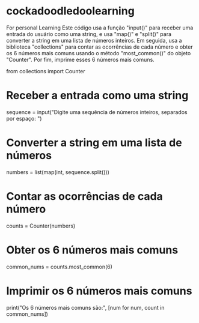 # cockadoodledoolearning
For personal Learning
Este código usa a função "input()" para receber uma entrada do usuário como uma string, e usa "map()" e "split()" para converter a string em uma lista de números inteiros. Em seguida, usa a biblioteca "collections" para contar as ocorrências de cada número e obter os 6 números mais comuns usando o método "most_common()" do objeto "Counter". Por fim, imprime esses 6 números mais comuns.

from collections import Counter

# Receber a entrada como uma string
sequence = input("Digite uma sequência de números inteiros, separados por espaço: ")

# Converter a string em uma lista de números
numbers = list(map(int, sequence.split()))

# Contar as ocorrências de cada número
counts = Counter(numbers)

# Obter os 6 números mais comuns
common_nums = counts.most_common(6)

# Imprimir os 6 números mais comuns
print("Os 6 números mais comuns são:", [num for num, count in common_nums])


